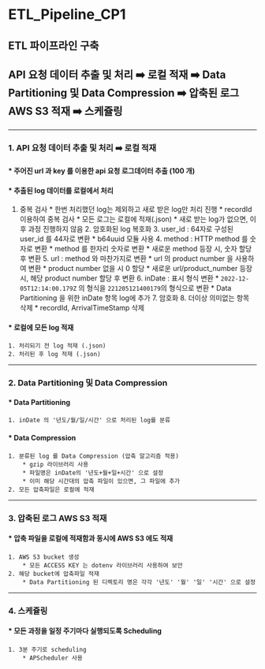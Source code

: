 # ETL_Pipeline_CP1

## ETL 파이프라인 구축
## API 요청 데이터 추출 및 처리 ➡️ 로컬 적재 ➡️ Data Partitioning 및 Data Compression ➡️ 압축된 로그 AWS S3 적재 ➡️ 스케쥴링

----

### 1. API 요청 데이터 추출 및 처리 ➡️ 로컬 적재

#### * 주어진 url 과 key 를 이용한 api 요청 로그데이터 추출 (100 개)

#### * 추출된 log 데이터를 로컬에서 처리
1. 중복 검사
        * 한번 처리했던 log는 제외하고 새로 받은 log만 처리 진행
        * recordId 이용하여 중복 검사
        * 모든 로그는 로컬에 적재(.json)
        * 새로 받는 log가 없으면, 이후 과정 진행하지 않음
    2. 암호화된 log 복호화
    3. user_id : 64자로 구성된 user_id 를 44자로 변환
        * b64uuid 모듈 사용
    4. method : HTTP method 를 숫자로 변환
        * method 를 한자리 숫자로 변환
        * 새로운 method 등장 시, 숫자 할당 후 변환
    5. url : method 와 마찬가지로 변환
        * url 의 product number 을 사용하여 변환
        * product number 없을 시 0 할당
        * 새로운 url/product_number 등장 시, 해당 product number 할당 후 변환
    6. inDate : 표시 형식 변환
        * ```2022-12-05T12:14:00.179Z``` 의 형식을 ```221205121400179```의 형식으로 변환
        * Data Partitioning 을 위한 inDate 항목 log에 추가
    7. 암호화
    8. 더이상 의미없는 항목 삭제
        * recordId, ArrivalTimeStamp 삭제

#### * 로컬에 모든 log 적재
    1. 처리되기 전 log 적재 (.json)
    2. 처리된 후 log 적재 (.json)

----

### 2. Data Partitioning 및 Data Compression

#### * Data Partitioning
    1. inDate 의 '년도/월/일/시간' 으로 처리된 log를 분류

#### * Data Compression
    1. 분류된 log 를 Data Compression (압축 알고리즘 적용)
        * gzip 라이브러리 사용
        * 파일명은 inDate의 '년도+월+일+시간' 으로 설정
        * 이미 해당 시간대의 압축 파일이 있으면, 그 파일에 추가
    2. 모든 압축파일은 로컬에 적재

----

### 3. 압축된 로그 AWS S3 적재

#### * 압축 파일을 로컬에 적재함과 동시에 AWS S3 에도 적재
    1. AWS S3 bucket 생성
        * 모든 ACCESS KEY 는 dotenv 라이브러리 사용하여 보안
    2. 해당 bucket에 압축파일 적재
        * Data Partitioning 된 디렉토리 명은 각각 '년도' '월' '일' '시간' 으로 설정

----

### 4. 스케쥴링

#### * 모든 과정을 일정 주기마다 실행되도록 Scheduling
    1. 3분 주기로 scheduling
        * APScheduler 사용